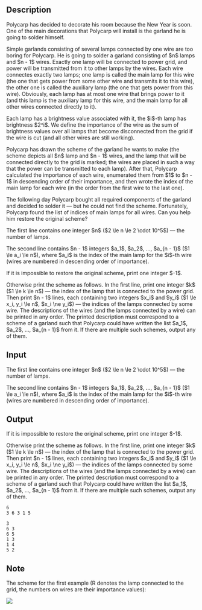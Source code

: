## Description

<div><p>Polycarp has decided to decorate his room because the New Year is soon. One of the main decorations that Polycarp will install is the garland he is going to solder himself.</p><p>Simple garlands consisting of several lamps connected by one wire are too boring for Polycarp. He is going to solder a garland consisting of $n$ lamps and $n - 1$ wires. Exactly one lamp will be connected to power grid, and power will be transmitted from it to other lamps by the wires. Each wire connectes exactly two lamps; one lamp is called <span class="tex-font-style-bf">the main lamp</span> for this wire (the one that gets power from some other wire and transmits it to this wire), the other one is called <span class="tex-font-style-bf">the auxiliary lamp</span> (the one that gets power from this wire). Obviously, each lamp has at most one wire that brings power to it (and this lamp is the auxiliary lamp for this wire, and the main lamp for all other wires connected directly to it).</p><p>Each lamp has a brightness value associated with it, the $i$-th lamp has brightness $2^i$. We define the <span class="tex-font-style-bf">importance</span> of the wire as the sum of brightness values over all lamps that become disconnected from the grid if the wire is cut (and all other wires are still working).</p><p>Polycarp has drawn the scheme of the garland he wants to make (the scheme depicts all $n$ lamp and $n - 1$ wires, and the lamp that will be connected directly to the grid is marked; the wires are placed in such a way that the power can be transmitted to each lamp). After that, Polycarp calculated the importance of each wire, enumerated them from $1$ to $n - 1$ in descending order of their importance, and then wrote the index of the main lamp for each wire (in the order from the first wire to the last one).</p><p>The following day Polycarp bought all required components of the garland and decided to solder it — but he could not find the scheme. Fortunately, Polycarp found the list of indices of main lamps for all wires. Can you help him restore the original scheme?</p></div><div class="input-specification"><p>The first line contains one integer $n$ ($2 \le n \le 2 \cdot 10^5$) — the number of lamps.</p><p>The second line contains $n - 1$ integers $a_1$, $a_2$, ..., $a_{n - 1}$ ($1 \le a_i \le n$), where $a_i$ is the index of the main lamp for the $i$-th wire (wires are numbered in descending order of importance).</p></div><div class="output-specification"><p>If it is impossible to restore the original scheme, print one integer $-1$.</p><p>Otherwise print the scheme as follows. In the first line, print one integer $k$ ($1 \le k \le n$) — the index of the lamp that is connected to the power grid. Then print $n - 1$ lines, each containing two integers $x_i$ and $y_i$ ($1 \le x_i, y_i \le n$, $x_i \ne y_i$) — the indices of the lamps connected by some wire. The descriptions of the wires (and the lamps connected by a wire) can be printed in any order. The printed description must correspond to a scheme of a garland such that Polycarp could have written the list $a_1$, $a_2$, ..., $a_{n - 1}$ from it. If there are multiple such schemes, output any of them.</p></div>

## Input

<p>The first line contains one integer $n$ ($2 \le n \le 2 \cdot 10^5$) — the number of lamps.</p><p>The second line contains $n - 1$ integers $a_1$, $a_2$, ..., $a_{n - 1}$ ($1 \le a_i \le n$), where $a_i$ is the index of the main lamp for the $i$-th wire (wires are numbered in descending order of importance).</p>

## Output

<p>If it is impossible to restore the original scheme, print one integer $-1$.</p><p>Otherwise print the scheme as follows. In the first line, print one integer $k$ ($1 \le k \le n$) — the index of the lamp that is connected to the power grid. Then print $n - 1$ lines, each containing two integers $x_i$ and $y_i$ ($1 \le x_i, y_i \le n$, $x_i \ne y_i$) — the indices of the lamps connected by some wire. The descriptions of the wires (and the lamps connected by a wire) can be printed in any order. The printed description must correspond to a scheme of a garland such that Polycarp could have written the list $a_1$, $a_2$, ..., $a_{n - 1}$ from it. If there are multiple such schemes, output any of them.</p>





```input1
6
3 6 3 1 5
```




```output1
3
6 3
6 5
1 3
1 4
5 2
```



## Note

<p>The scheme for the first example (R denotes the lamp connected to the grid, the numbers on wires are their importance values):</p><p><img class="tex-graphics" src="file://eKr8WLJQ.png" style="max-width: 100.0%;max-height: 100.0%;"></p>
